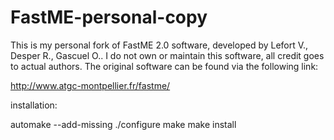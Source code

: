 # FastME-personal-copy
This is my personal fork of FastME 2.0 software, developed by Lefort V., Desper R., Gascuel O.. I do not own or maintain this software, all credit goes to actual authors.
The original software can be found via the following link:

http://www.atgc-montpellier.fr/fastme/

installation:

automake --add-missing
./configure
make
make install

